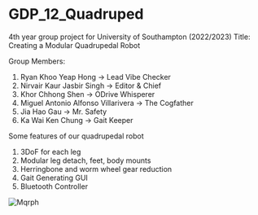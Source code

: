 # GDP_12_Quadruped
4th year group project for University of Southampton (2022/2023)
Title: Creating a Modular Quadrupedal Robot

Group Members:
1) Ryan Khoo Yeap Hong                     -> Lead Vibe Checker
2) Nirvair Kaur Jasbir Singh               -> Editor & Chief
3) Khor Chhong Shen                        -> ODrive Whisperer
4) Miguel Antonio Alfonso Villarivera      -> The Cogfather
5) Jia Hao Gau                             -> Mr. Safety
6) Ka Wai Ken Chung                        -> Gait Keeper
 
 
 Some features of our quadrupedal robot
 1. 3DoF for each leg
 2. Modular leg detach, feet, body mounts
 3. Herringbone and worm wheel gear reduction
 4. Gait Generating GUI
 5. Bluetooth Controller
 
![Mqrph](https://user-images.githubusercontent.com/126471020/234148053-d1bc1ae1-c1b4-4b26-9985-4fd17144a047.jpg)
